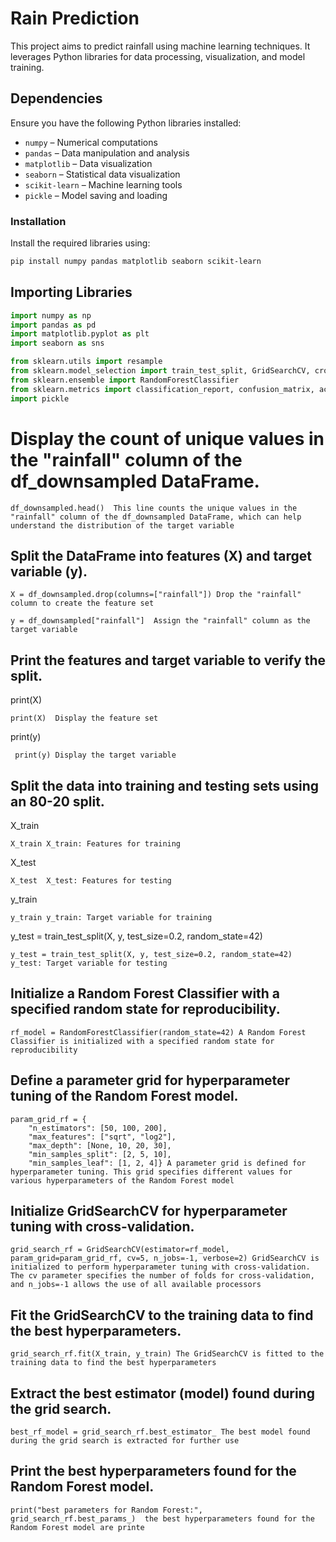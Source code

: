 # Rain Prediction

This project aims to predict rainfall using machine learning techniques. It leverages Python libraries for data processing, visualization, and model training.

## Dependencies
Ensure you have the following Python libraries installed:

- `numpy` – Numerical computations
- `pandas` – Data manipulation and analysis
- `matplotlib` – Data visualization
- `seaborn` – Statistical data visualization
- `scikit-learn` – Machine learning tools
- `pickle` – Model saving and loading

### Installation
Install the required libraries using:
```bash
pip install numpy pandas matplotlib seaborn scikit-learn
```
## Importing Libraries
```python
import numpy as np  
import pandas as pd  
import matplotlib.pyplot as plt  
import seaborn as sns  

from sklearn.utils import resample  
from sklearn.model_selection import train_test_split, GridSearchCV, cross_val_score  
from sklearn.ensemble import RandomForestClassifier  
from sklearn.metrics import classification_report, confusion_matrix, accuracy_score  
import pickle  
```


# Display the count of unique values in the "rainfall" column of the df_downsampled DataFrame.


```
df_downsampled.head()  This line counts the unique values in the "rainfall" column of the df_downsampled DataFrame, which can help understand the distribution of the target variable
```
## Split the DataFrame into features (X) and target variable (y).


 
```
X = df_downsampled.drop(columns=["rainfall"]) Drop the "rainfall" column to create the feature set 
```
 

```
y = df_downsampled["rainfall"]  Assign the "rainfall" column as the target variable
 ``` 

## Print the features and target variable to verify the split.


print(X)
``` 
print(X)  Display the feature set
```
  
print(y)
```
 print(y) Display the target variable
```

## Split the data into training and testing sets using an 80-20 split.

X_train
```
X_train X_train: Features for training
```
 
X_test
```
X_test  X_test: Features for testing
```

 y_train
 ```
 y_train y_train: Target variable for training
 ```
 y_test = train_test_split(X, y, test_size=0.2, random_state=42)
 ```
 y_test = train_test_split(X, y, test_size=0.2, random_state=42) y_test: Target variable for testing
```
  
 
## Initialize a Random Forest Classifier with a specified random state for reproducibility.


```
rf_model = RandomForestClassifier(random_state=42) A Random Forest Classifier is initialized with a specified random state for reproducibility
```    

## Define a parameter grid for hyperparameter tuning of the Random Forest model.



```
param_grid_rf = {
    "n_estimators": [50, 100, 200],
    "max_features": ["sqrt", "log2"],
    "max_depth": [None, 10, 20, 30],
    "min_samples_split": [2, 5, 10],
    "min_samples_leaf": [1, 2, 4]} A parameter grid is defined for hyperparameter tuning. This grid specifies different values for various hyperparameters of the Random Forest model

```
## Initialize GridSearchCV for hyperparameter tuning with cross-validation.


```
grid_search_rf = GridSearchCV(estimator=rf_model, param_grid=param_grid_rf, cv=5, n_jobs=-1, verbose=2) GridSearchCV is initialized to perform hyperparameter tuning with cross-validation. The cv parameter specifies the number of folds for cross-validation, and n_jobs=-1 allows the use of all available processors
```

## Fit the GridSearchCV to the training data to find the best hyperparameters.

```
grid_search_rf.fit(X_train, y_train) The GridSearchCV is fitted to the training data to find the best hyperparameters
```

## Extract the best estimator (model) found during the grid search.


```
best_rf_model = grid_search_rf.best_estimator_ The best model found during the grid search is extracted for further use
```    

## Print the best hyperparameters found for the Random Forest model.


```
print("best parameters for Random Forest:", grid_search_rf.best_params_)  the best hyperparameters found for the Random Forest model are printe
 ```   